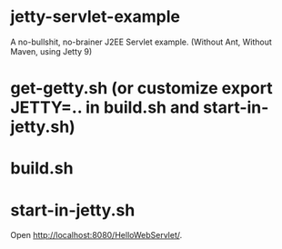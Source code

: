 jetty-servlet-example
=====================

A no-bullshit, no-brainer J2EE Servlet example. (Without Ant, Without Maven, using Jetty 9)

# get-getty.sh (or customize export JETTY=.. in build.sh and start-in-jetty.sh)
# build.sh
# start-in-jetty.sh

Open [http://localhost:8080/HelloWebServlet/](http://localhost:8080/HelloWebServlet/).
